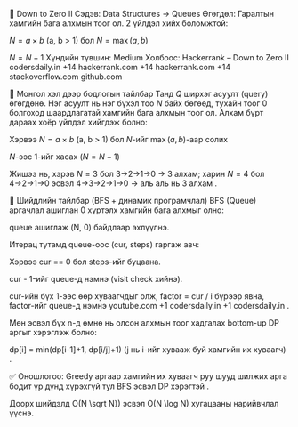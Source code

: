 📘 Down to Zero II
Сэдэв: Data Structures → Queues
Өгөгдөл: Гаралтын хамгийн бага алхмын тоог ол. 2 үйлдэл хийх боломжтой:

$N = a \times b$ (a, b > 1) бол $N = \max(a, b)$

$N = N - 1$
Хүндийн түвшин: Medium
Холбоос: Hackerrank – Down to Zero II 
codersdaily.in
+14
hackerrank.com
+14
hackerrank.com
+14
stackoverflow.com
github.com

📄 Монгол хэл дээр бодлогын тайлбар
Танд $Q$ ширхэг асуулт (query) өгөгдөнө. Нэг асуулт нь нэг бүхэл тоо $N$ байх бөгөөд, тухайн тоог 0 болгоход шаардлагатай хамгийн бага алхмын тоог ол. Алхам бүрт дараах хоёр үйлдэл хийгдэж болно:

Хэрвээ $N = a \times b$ (a, b > 1) бол $N$-ийг $\max(a, b)$-аар солих

$N$-ээс 1-ийг хасах ($N = N - 1$)

Жишээ нь, хэрэв $N=3$ бол 3→2→1→0 → 3 алхам; харин $N=4$ бол 4→2→1→0 эсвэл 4→3→2→1→0 → аль аль нь 3 алхам .

🧠 Шийдлийн тайлбар (BFS + динамик програмчлал)
BFS (Queue) аргачлал ашиглан 0 хүртэлх хамгийн бага алхмыг олно:

queue ашиглаж (N, 0) байдлаар эхлүүлнэ.

Итерац тутамд queue-оос (cur, steps) гаргаж авч:

Хэрвээ cur == 0 бол steps-ийг буцаана.

cur - 1-ийг queue-д нэмнэ (visit check хийнэ).

cur-ийн бүх 1-ээс өөр хуваагчдыг олж, factor = cur / i бүрээр явна, factor-ийг queue-д нэмнэ 
youtube.com
+1
codersdaily.in
+1
codersdaily.in
.

Мөн эсвэл бүх n-д өмнө нь олсон алхмын тоог хадгалах bottom-up DP аргыг хэрэглэж болно:

dp[i] = min(dp[i-1]+1, dp[i/j]+1) (j нь i-ийг хувааж буй хамгийн их хуваагч) .

✅ Оношлогоо:
Greedy аргаар хамгийн их хуваагч руу шууд шилжих арга бодит үр дүнд хүрэхгүй тул BFS эсвэл DP хэрэгтэй .

Доорх шийдэлд O(N \sqrt N}) эсвэл O(N \log N) хугацааны нарийвчлал үүснэ.
